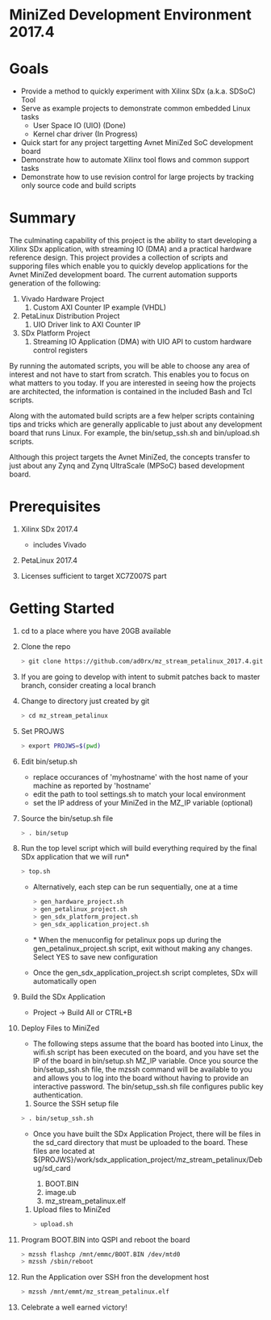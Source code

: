 # MiniZed Development Environment 2017.4

# Goals 
* Provide a method to quickly experiment with Xilinx SDx (a.k.a. SDSoC) Tool
* Serve as example projects to demonstrate common embedded Linux tasks
  * User Space IO (UIO) (Done)
  * Kernel char driver  (In Progress)
* Quick start for any project targetting Avnet MiniZed SoC development board
* Demonstrate how to automate Xilinx tool flows and common support tasks
* Demonstrate how to use revision control for large projects by tracking only source code and build scripts

# Summary
The culminating capability of this project is the ability to start developing a Xilinx SDx application, with streaming IO (DMA) and a practical hardware reference design. This project provides a collection of scripts and supporing files which enable you to quickly develop applications for the Avnet MiniZed development board. The current automation supports generation of the following:

1. Vivado Hardware Project
   1. Custom AXI Counter IP example (VHDL)
1. PetaLinux Distribution Project
   1. UIO Driver link to AXI Counter IP
1. SDx Platform Project
   1. Streaming IO Application (DMA) with UIO API to custom hardware control registers
   
By running the automated scripts, you will be able to choose any area of interest and not have to start from scratch. This enables you to focus on what matters to you today. If you are interested in seeing how the projects are architected, the information is contained in the included Bash and Tcl scripts.  

Along with the automated build scripts are a few helper scripts containing tips and tricks which are generally applicable to just about any development board that runs Linux. For example, the bin/setup_ssh.sh and bin/upload.sh scripts.

Although this project targets the Avnet MiniZed, the concepts transfer to just about any Zynq and Zynq UltraScale (MPSoC) based development board.

# Prerequisites

1. Xilinx SDx 2017.4 
   - includes Vivado
   
1. PetaLinux 2017.4 

1. Licenses sufficient to target XC7Z007S part

# Getting Started

1. cd to a place where you have 20GB available

1. Clone the repo
   ```sh
   > git clone https://github.com/ad0rx/mz_stream_petalinux_2017.4.git mz_stream_petalinux --depth 1
   ```

1. If you are going to develop with intent to submit patches back to master branch, 
   consider creating a local branch

1. Change to directory just created by git
   ```sh
   > cd mz_stream_petalinux
   ```

5. Set PROJWS
   ```sh
   > export PROJWS=$(pwd)
   ```

1. Edit bin/setup.sh
   - replace occurances of 'myhostname' with the host name of your machine as reported by 'hostname'
   - edit the path to tool settings.sh to match your local environment
   - set the IP address of your MiniZed in the MZ_IP variable (optional)
  
1. Source the bin/setup.sh file
   ```sh
   > . bin/setup
   ```

1. Run the top level script which will build everything required by the final
   SDx application that we will run*
   ```sh
   > top.sh
   ```
   
   - Alternatively, each step can be run sequentially, one at a time
     ```sh
     > gen_hardware_project.sh
     > gen_petalinux_project.sh
     > gen_sdx_platform_project.sh
     > gen_sdx_application_project.sh
     ```

   - \* When the menuconfig for petalinux pops up during the
     gen_petalinux_project.sh script, exit without making any
     changes. Select YES to save new configuration

   - Once the gen_sdx_application_project.sh script completes, SDx will automatically open
   
1. Build the SDx Application

   - Project -> Build All or CTRL+B
   
1. Deploy Files to MiniZed

   - The following steps assume that the board has booted into Linux, the wifi.sh script has been executed on the board, and you have set the IP of the board in bin/setup.sh MZ_IP variable. Once you source the bin/setup_ssh.sh file, the mzssh command will be available to you and allows you to log into the board without having to provide an interactive password. The bin/setup_ssh.sh file configures public key authentication.

   1. Source the SSH setup file
     ```sh
     > . bin/setup_ssh.sh
     ```

   - Once you have built the SDx Application Project, there will be files in the sd_card directory that must be uploaded to the board. These files are located at ${PROJWS}/work/sdx_application_project/mz_stream_petalinux/Debug/sd_card

     1. BOOT.BIN
     1. image.ub
     1. mz_stream_petalinux.elf
     
   1. Upload files to MiniZed
      ```sh
      > upload.sh
      ```

1. Program BOOT.BIN into QSPI and reboot the board
   ```sh
   > mzssh flashcp /mnt/emmc/BOOT.BIN /dev/mtd0
   > mzssh /sbin/reboot
   ```

1. Run the Application over SSH fron the development host
   ```sh
   > mzssh /mnt/emmt/mz_stream_petalinux.elf
   ```
   
1. Celebrate a well earned victory!
